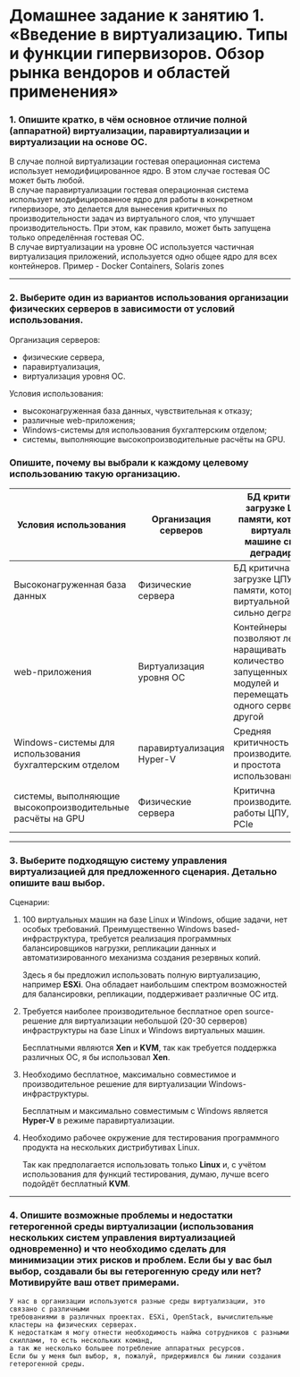 # Домашнее задание к занятию 1. «Введение в виртуализацию. Типы и функции гипервизоров. Обзор рынка вендоров и областей применения»


### 1. Опишите кратко, в чём основное отличие полной (аппаратной) виртуализации, паравиртуализации и виртуализации на основе ОС.

В случае полной виртуализации гостевая операционная система использует немодифицированное ядро.
В этом случае гостевая ОС может быть любой.  
В случае паравиртуализации гостевая операционная система использует модифицированное ядро для работы в конкретном гипервизоре,
это делается для вынесения критичных по производительности задач из виртуального слоя, что улучшает производительность.
При этом, как правило, может быть запущена только определённая гостевая ОС.  
В случае виртуализации на уровне ОС используется частичная виртуализация приложений, используется одно общее ядро для всех контейнеров.
Пример - Docker Containers, Solaris zones

---
### 2. Выберите один из вариантов использования организации физических серверов в зависимости от условий использования.

Организация серверов:

- физические сервера,
- паравиртуализация,
- виртуализация уровня ОС.

Условия использования:
- высоконагруженная база данных, чувствительная к отказу;
- различные web-приложения;
- Windows-системы для использования бухгалтерским отделом;
- системы, выполняющие высокопроизводительные расчёты на GPU.

### Опишите, почему вы выбрали к каждому целевому использованию такую организацию.

| Условия использования | Организация серверов | БД критична к загрузке ЦПУ и памяти, которые в виртуальной машине сильно деградируют |
| --------- | --------- | --------- |
| Высоконагруженная база данных | Физические сервера | БД критична к загрузке ЦПУ и памяти, которые в виртуальной машине сильно деградируют |
| web-приложения | Виртуализация уровня ОС | Контейнеры позволяют легко наращивать количество запущенных модулей и перемещать их с одного сервера на другой |
| Windows-системы для использования бухгалтерским отделом | паравиртуализация Hyper-V | Средняя критичность к производительности, и простота использования |
| системы, выполняющие высокопроизводительные расчёты на GPU | Физические сервера | Критична производительность работы ЦПУ, шины PCIe |

---
### 3. Выберите подходящую систему управления виртуализацией для предложенного сценария. Детально опишите ваш выбор.

Сценарии:

1. 100 виртуальных машин на базе Linux и Windows, общие задачи, нет особых требований. Преимущественно Windows based-инфраструктура, требуется реализация программных балансировщиков нагрузки, репликации данных и автоматизированного механизма создания резервных копий.

    Здесь я бы предложил использовать полную виртуализацию, например **ESXi**. Она обладает наибольшим спектром возможностей для балансировки, репликации,
    поддерживает различные ОС итд.

2. Требуется наиболее производительное бесплатное open source-решение для виртуализации небольшой (20-30 серверов) инфраструктуры на базе Linux и Windows виртуальных машин.

    Бесплатными являются **Xen** и **KVM**, так как требуется поддержка различных ОС, я бы использовал **Xen**.

3. Необходимо бесплатное, максимально совместимое и производительное решение для виртуализации Windows-инфраструктуры.

    Бесплатным и максимально совместимым с Windows является **Hyper-V** в режиме паравиртуализации.
    
4. Необходимо рабочее окружение для тестирования программного продукта на нескольких дистрибутивах Linux.

    Так как предполагается использовать только **Linux** и, с учётом использования для функций тестирования,
    думаю, лучше всего подойдёт бесплатный **KVM**.

---
### 4. Опишите возможные проблемы и недостатки гетерогенной среды виртуализации (использования нескольких систем управления виртуализацией одновременно) и что необходимо сделать для минимизации этих рисков и проблем. Если бы у вас был выбор, создавали бы вы гетерогенную среду или нет? Мотивируйте ваш ответ примерами.

    У нас в организации используются разные среды виртуализации, это связано с различными
    требованиями в различных проектах. ESXi, OpenStack, вычислительные кластеры на физических серверах.
    К недостаткам я могу отнести необходимость найма сотрудников с разными скиллами, то есть нескольких команд,
    а так же несколько большее потребление аппаратных ресурсов.  
    Если бы у меня был выбор, я, пожалуй, придерживлся бы линии создания гетерогенной среды.
